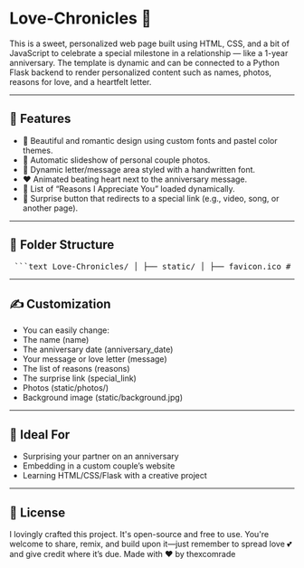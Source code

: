 # Love-Chronicles 💖 

This is a sweet, personalized web page built using HTML, CSS, and a bit of JavaScript to celebrate a special milestone in a relationship — like a 1-year anniversary. The template is dynamic and can be connected to a Python Flask backend to render personalized content such as names, photos, reasons for love, and a heartfelt letter.

---

## 🌟 Features

- 🎨 Beautiful and romantic design using custom fonts and pastel color themes.
- 📸 Automatic slideshow of personal couple photos.
- 📝 Dynamic letter/message area styled with a handwritten font.
- ❤️ Animated beating heart next to the anniversary message.
- 💌 List of “Reasons I Appreciate You” loaded dynamically.
- 🎁 Surprise button that redirects to a special link (e.g., video, song, or another page).

---

## 📁 Folder Structure

<pre lang="text"> ```text Love-Chronicles/ │ ├── static/ │ ├── favicon.ico # Icon for the webpage tab │ ├── background.jpg # Background image (e.g., couple photo) │ └── photos/ │ ├── photo1.jpg # Photos for slideshow │ ├── photo2.jpg │ └── ... │ ├── templates/ │ └── anniversary.html # The main HTML page (code above) │ └── app.py # Flask backend (example below) ``` </pre>

---

## ✍️ Customization

- You can easily change:
- The name (name)
- The anniversary date (anniversary_date)
- Your message or love letter (message)
- The list of reasons (reasons)
- The surprise link (special_link)
- Photos (static/photos/)
- Background image (static/background.jpg)

---

## 🧡 Ideal For

- Surprising your partner on an anniversary
- Embedding in a custom couple’s website
- Learning HTML/CSS/Flask with a creative project

---

## 📄 License

I lovingly crafted this project. It's open-source and free to use. You're welcome to share, remix, and build upon it—just remember to spread love 💕 and give credit where it’s due.
Made with ❤️ by thexcomrade

